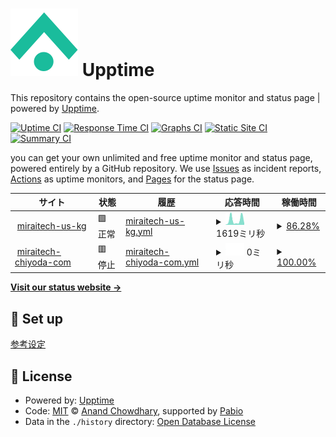 # ![](assets/upptime-icon.svg) Upptime

This repository contains the open-source uptime monitor and status page | powered by [Upptime](https://github.com/upptime/upptime).

[![Uptime CI](https://github.com/hst1189/upptime/workflows/Uptime%20CI/badge.svg)](https://github.com/hst1189/upptime/actions?query=workflow%3A%22Uptime+CI%22)
[![Response Time CI](https://github.com/hst1189/upptime/workflows/Response%20Time%20CI/badge.svg)](https://github.com/hst1189/upptime/actions?query=workflow%3A%22Response+Time+CI%22)
[![Graphs CI](https://github.com/hst1189/upptime/workflows/Graphs%20CI/badge.svg)](https://github.com/hst1189/upptime/actions?query=workflow%3A%22Graphs+CI%22)
[![Static Site CI](https://github.com/hst1189/upptime/workflows/Static%20Site%20CI/badge.svg)](https://github.com/hst1189/upptime/actions?query=workflow%3A%22Static+Site+CI%22)
[![Summary CI](https://github.com/hst1189/upptime/workflows/Summary%20CI/badge.svg)](https://github.com/hst1189/upptime/actions?query=workflow%3A%22Summary+CI%22)

you can get your own unlimited and free uptime monitor and status page, powered entirely by a GitHub repository. We use [Issues](https://github.com/hst1189/upptime/issues) as incident reports, [Actions](https://github.com/hst1189/upptime/actions) as uptime monitors, and [Pages](https://hst1189.github.io/upptime) for the status page.

<!--start: status pages-->
<!-- This summary is generated by Upptime (https://github.com/upptime/upptime) -->
<!-- Do not edit this manually, your changes will be overwritten -->
<!-- prettier-ignore -->
| サイト | 状態 | 履歴 | 応答時間 | 稼働時間 |
| --- | ------ | ------- | ------------- | ------ |
| <img alt="" src="https://mirai-tech.dpdns.org/img/favicon.ico" height="13"> [miraitech-us-kg](https://mirai-tech.dpdns.org/) | 🟩 正常 | [miraitech-us-kg.yml](https://github.com/hst1189/upptime/commits/HEAD/history/miraitech-us-kg.yml) | <details><summary><img alt="応答時間グラフ" src="./graphs/miraitech-us-kg/response-time-week.png" height="20"> 1619ミリ秒</summary><br><a href="https://status.grapehut.dpdns.org/history/miraitech-us-kg"><img alt="応答時間 1977" src="https://img.shields.io/endpoint?url=https%3A%2F%2Fraw.githubusercontent.com%2Fhst1189%2Fupptime%2FHEAD%2Fapi%2Fmiraitech-us-kg%2Fresponse-time.json"></a><br><a href="https://status.grapehut.dpdns.org/history/miraitech-us-kg"><img alt="24時間 応答時間 495" src="https://img.shields.io/endpoint?url=https%3A%2F%2Fraw.githubusercontent.com%2Fhst1189%2Fupptime%2FHEAD%2Fapi%2Fmiraitech-us-kg%2Fresponse-time-day.json"></a><br><a href="https://status.grapehut.dpdns.org/history/miraitech-us-kg"><img alt="7日 応答時間 1619" src="https://img.shields.io/endpoint?url=https%3A%2F%2Fraw.githubusercontent.com%2Fhst1189%2Fupptime%2FHEAD%2Fapi%2Fmiraitech-us-kg%2Fresponse-time-week.json"></a><br><a href="https://status.grapehut.dpdns.org/history/miraitech-us-kg"><img alt="30日 応答時間 2396" src="https://img.shields.io/endpoint?url=https%3A%2F%2Fraw.githubusercontent.com%2Fhst1189%2Fupptime%2FHEAD%2Fapi%2Fmiraitech-us-kg%2Fresponse-time-month.json"></a><br><a href="https://status.grapehut.dpdns.org/history/miraitech-us-kg"><img alt="1年 応答時間 1977" src="https://img.shields.io/endpoint?url=https%3A%2F%2Fraw.githubusercontent.com%2Fhst1189%2Fupptime%2FHEAD%2Fapi%2Fmiraitech-us-kg%2Fresponse-time-year.json"></a></details> | <details><summary><a href="https://status.grapehut.dpdns.org/history/miraitech-us-kg">86.28%</a></summary><a href="https://status.grapehut.dpdns.org/history/miraitech-us-kg"><img alt="稼働時間 50.76%" src="https://img.shields.io/endpoint?url=https%3A%2F%2Fraw.githubusercontent.com%2Fhst1189%2Fupptime%2FHEAD%2Fapi%2Fmiraitech-us-kg%2Fuptime.json"></a><br><a href="https://status.grapehut.dpdns.org/history/miraitech-us-kg"><img alt="24時間の稼働時間 100.00%" src="https://img.shields.io/endpoint?url=https%3A%2F%2Fraw.githubusercontent.com%2Fhst1189%2Fupptime%2FHEAD%2Fapi%2Fmiraitech-us-kg%2Fuptime-day.json"></a><br><a href="https://status.grapehut.dpdns.org/history/miraitech-us-kg"><img alt="7日間の稼働時間 86.28%" src="https://img.shields.io/endpoint?url=https%3A%2F%2Fraw.githubusercontent.com%2Fhst1189%2Fupptime%2FHEAD%2Fapi%2Fmiraitech-us-kg%2Fuptime-week.json"></a><br><a href="https://status.grapehut.dpdns.org/history/miraitech-us-kg"><img alt="30日の稼働時間 90.13%" src="https://img.shields.io/endpoint?url=https%3A%2F%2Fraw.githubusercontent.com%2Fhst1189%2Fupptime%2FHEAD%2Fapi%2Fmiraitech-us-kg%2Fuptime-month.json"></a><br><a href="https://status.grapehut.dpdns.org/history/miraitech-us-kg"><img alt="1年の稼働時間 50.76%" src="https://img.shields.io/endpoint?url=https%3A%2F%2Fraw.githubusercontent.com%2Fhst1189%2Fupptime%2FHEAD%2Fapi%2Fmiraitech-us-kg%2Fuptime-year.json"></a></details>
| <img alt="" src="https://miraitech-chiyoda.com/img/favicon.ico" height="13"> [miraitech-chiyoda-com](https://miraitech-chiyoda.com/) | 🟥 停止 | [miraitech-chiyoda-com.yml](https://github.com/hst1189/upptime/commits/HEAD/history/miraitech-chiyoda-com.yml) | <details><summary><img alt="応答時間グラフ" src="./graphs/miraitech-chiyoda-com/response-time-week.png" height="20"> 0ミリ秒</summary><br><a href="https://status.grapehut.dpdns.org/history/miraitech-chiyoda-com"><img alt="応答時間 0" src="https://img.shields.io/endpoint?url=https%3A%2F%2Fraw.githubusercontent.com%2Fhst1189%2Fupptime%2FHEAD%2Fapi%2Fmiraitech-chiyoda-com%2Fresponse-time.json"></a><br><a href="https://status.grapehut.dpdns.org/history/miraitech-chiyoda-com"><img alt="24時間 応答時間 0" src="https://img.shields.io/endpoint?url=https%3A%2F%2Fraw.githubusercontent.com%2Fhst1189%2Fupptime%2FHEAD%2Fapi%2Fmiraitech-chiyoda-com%2Fresponse-time-day.json"></a><br><a href="https://status.grapehut.dpdns.org/history/miraitech-chiyoda-com"><img alt="7日 応答時間 0" src="https://img.shields.io/endpoint?url=https%3A%2F%2Fraw.githubusercontent.com%2Fhst1189%2Fupptime%2FHEAD%2Fapi%2Fmiraitech-chiyoda-com%2Fresponse-time-week.json"></a><br><a href="https://status.grapehut.dpdns.org/history/miraitech-chiyoda-com"><img alt="30日 応答時間 0" src="https://img.shields.io/endpoint?url=https%3A%2F%2Fraw.githubusercontent.com%2Fhst1189%2Fupptime%2FHEAD%2Fapi%2Fmiraitech-chiyoda-com%2Fresponse-time-month.json"></a><br><a href="https://status.grapehut.dpdns.org/history/miraitech-chiyoda-com"><img alt="1年 応答時間 0" src="https://img.shields.io/endpoint?url=https%3A%2F%2Fraw.githubusercontent.com%2Fhst1189%2Fupptime%2FHEAD%2Fapi%2Fmiraitech-chiyoda-com%2Fresponse-time-year.json"></a></details> | <details><summary><a href="https://status.grapehut.dpdns.org/history/miraitech-chiyoda-com">100.00%</a></summary><a href="https://status.grapehut.dpdns.org/history/miraitech-chiyoda-com"><img alt="稼働時間 0.00%" src="https://img.shields.io/endpoint?url=https%3A%2F%2Fraw.githubusercontent.com%2Fhst1189%2Fupptime%2FHEAD%2Fapi%2Fmiraitech-chiyoda-com%2Fuptime.json"></a><br><a href="https://status.grapehut.dpdns.org/history/miraitech-chiyoda-com"><img alt="24時間の稼働時間 100.00%" src="https://img.shields.io/endpoint?url=https%3A%2F%2Fraw.githubusercontent.com%2Fhst1189%2Fupptime%2FHEAD%2Fapi%2Fmiraitech-chiyoda-com%2Fuptime-day.json"></a><br><a href="https://status.grapehut.dpdns.org/history/miraitech-chiyoda-com"><img alt="7日間の稼働時間 100.00%" src="https://img.shields.io/endpoint?url=https%3A%2F%2Fraw.githubusercontent.com%2Fhst1189%2Fupptime%2FHEAD%2Fapi%2Fmiraitech-chiyoda-com%2Fuptime-week.json"></a><br><a href="https://status.grapehut.dpdns.org/history/miraitech-chiyoda-com"><img alt="30日の稼働時間 100.00%" src="https://img.shields.io/endpoint?url=https%3A%2F%2Fraw.githubusercontent.com%2Fhst1189%2Fupptime%2FHEAD%2Fapi%2Fmiraitech-chiyoda-com%2Fuptime-month.json"></a><br><a href="https://status.grapehut.dpdns.org/history/miraitech-chiyoda-com"><img alt="1年の稼働時間 0.00%" src="https://img.shields.io/endpoint?url=https%3A%2F%2Fraw.githubusercontent.com%2Fhst1189%2Fupptime%2FHEAD%2Fapi%2Fmiraitech-chiyoda-com%2Fuptime-year.json"></a></details>

<!--end: status pages-->

[**Visit our status website →**](https://hst1189.github.io/upptime)

## 📄 Set up

[参考设定](SETUP.md)

## 📄 License

- Powered by: [Upptime](https://github.com/upptime/upptime)
- Code: [MIT](./LICENSE) © [Anand Chowdhary](https://anandchowdhary.com), supported by [Pabio](https://pabio.com)
- Data in the `./history` directory: [Open Database License](https://opendatacommons.org/licenses/odbl/1-0/)
